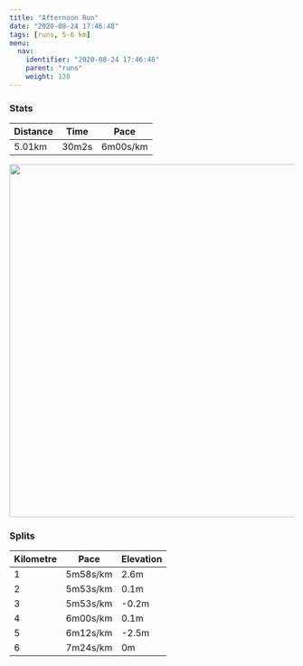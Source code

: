 ```yaml
---
title: "Afternoon Run"
date: "2020-08-24 17:46:48"
tags: [runs, 5-6 km]
menu:
  nav:
    identifier: "2020-08-24 17:46:48"
    parent: "runs"
    weight: 130
---
```


### Stats

| Distance | Time | Pace |
|----------|------|------|
|5.01km|30m2s|6m00s/km|

<img src='https://maps.googleapis.com/maps/api/staticmap?maptype=terrain&path=enc:}jjeIncyLB@[S[EKKAGAKDw@Lk@HSTQb@MHQt@k@T_@POh@_ANORe@J]?QMo@o@qABOHMHABB?TDNtAvC^nAJTJE|@wAJKDWC]CkAMk@K]Wk@SY[]UIS@OFQPELO~@Mb@CV`A|BNZl@dBFBD?t@sAR[D[Ay@SwAGYQc@i@s@i@a@M?QDMHGJOdASv@?TFRj@jAn@|AX|@FFB@HIPe@PSb@y@@EEkBKo@Ok@c@u@[[a@UI@SJUZIRMt@Mb@@TJXhAdCLb@Xr@FHB?FGXk@d@u@HQ@sAEi@Km@Qi@q@aAWQICUEG@c@d@GLMt@Q`@ATFTr@rAh@pAPl@PZH@JMh@iAR[BM?}@Ey@Ig@Mc@SYSQISGGo@][RKNM\Ox@O^@TPd@bAfBZfAN\BBF?FGr@{ALQBM@e@Cg@QqAOi@Ua@UUy@c@KAQJKPMd@Mp@IRCN?PDRv@hBb@t@Pn@LVHDFEhAsB@i@Co@UcBIWc@k@e@]WMM@UHMLKVMz@Oh@@NFTh@nAn@pAX~@HLH?\s@d@{@DM@i@Cu@OgAOi@Sa@MM}@o@O?QJMVI\Id@Kb@A^BTf@dAf@`Af@vABDHBPURc@d@y@@GAaACi@SoAKYi@s@w@g@E?YNQZMv@Qr@CZ`@`Ax@`BRp@P\JDBA\k@L[Zg@Dk@Cw@Iy@Kc@Yq@UYSOm@WYLGFMVKj@Wv@@XJVt@zAl@hBP`@D@FEl@iAXe@Dk@Cs@SwAKc@QYUUc@]]QWHQNKPMbAGRKJO?KXBTf@bALRFZEXK^_@h@eApBm@\QT_@ZE^@dA&key=AIzaSyBPVQ_iynBzLujdhfLzy8Z-5zczbktE55k&size=800x800&scale=2&markers=color:yellow|label:S|53.47007,-2.26376&markers=color:green|label:F|53.47007999999999,-2.263409999999998' width='625' />

### Splits

| Kilometre | Pace | Elevation |
|------|------|-----------|
|1|5m58s/km|2.6m|
|2|5m53s/km|0.1m|
|3|5m53s/km|-0.2m|
|4|6m00s/km|0.1m|
|5|6m12s/km|-2.5m|
|6|7m24s/km|0m|
